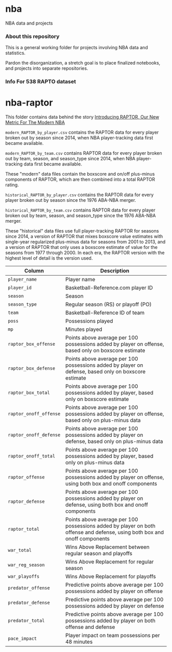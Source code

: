 # nba
NBA data and projects

### About this repository

This is a general working folder for projects involving NBA data and statistics.

Pardon the disorganization, a stretch goal is to place finalized notebooks, and projects into separate repositories.


### Info For 538 RAPTO dataset

# nba-raptor

This folder contains data behind the story [Introducing RAPTOR, Our New Metric For The Modern NBA](https://fivethirtyeight.com/features/introducing-raptor-our-new-metric-for-the-modern-nba)

`modern_RAPTOR_by_player.csv` contains the RAPTOR data for every player broken out by season since 2014, when NBA player-tracking data first became available.

`modern_RAPTOR_by_team.csv` contains RAPTOR data for every player broken out by team, season, and season_type since 2014, when NBA player-tracking data first became available.

These "modern" data files contain the boxscore and on/off plus-minus components of RAPTOR, which are then combined into a total RAPTOR rating.


`historical_RAPTOR_by_player.csv` contains the RAPTOR data for every player broken out by season since the 1976 ABA-NBA merger.


`historical_RAPTOR_by_team.csv` contains RAPTOR data for every player broken out by team, season, and season_type since the 1976 ABA-NBA merger.

These "historical" data files use full player-tracking RAPTOR for seasons since 2014, a version of RAPTOR that mixes boxscore value estimates with single-year regularized plus-minus data for seasons from 2001 to 2013, and a version of RAPTOR that only uses a boxscore estimate of value for the seasons from 1977 through 2000. In each era, the RAPTOR version with the highest level of detail is the version used.


Column | Description
-------|---------------
`player_name` |	Player name
`player_id` |	Basketball-Reference.com player ID
`season` |	Season
`season_type` |	Regular season (RS) or playoff (PO)
`team` |	Basketball-Reference ID of team
`poss` |	Possessions played
`mp` |	Minutes played
`raptor_box_offense` |	Points above average per 100 possessions added by player on offense, based only on boxscore estimate
`raptor_box_defense` |	Points above average per 100 possessions added by player on defense, based only on boxscore estimate
`raptor_box_total` |	Points above average per 100 possessions added by player, based only on boxscore estimate
`raptor_onoff_offense` |	Points above average per 100 possessions added by player on offense, based only on plus-minus data
`raptor_onoff_defense` |	Points above average per 100 possessions added by player on defense, based only on plus-minus data
`raptor_onoff_total` |	Points above average per 100 possessions added by player, based only on plus-minus data
`raptor_offense` |	Points above average per 100 possessions added by player on offense, using both box and onoff components
`raptor_defense` |	Points above average per 100 possessions added by player on defense, using both box and onoff components
`raptor_total` |	Points above average per 100 possessions added by player on both offense and defense, using both box and onoff components
`war_total` |	Wins Above Replacement between regular season and playoffs
`war_reg_season` |	Wins Above Replacement for regular season
`war_playoffs` |	Wins Above Replacement for playoffs
`predator_offense` |	Predictive points above average per 100 possessions added by player on offense
`predator_defense` |	Predictive points above average per 100 possessions added by player on defense
`predator_total` |	Predictive points above average per 100 possessions added by player on both offense and defense
`pace_impact` |	Player impact on team possessions per 48 minutes
